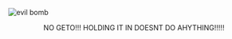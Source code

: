 ![evil bomb](https://i.postimg.cc/yY6rHvmL/Untitled80-20250114170633.png)
<div id="header" align="center">
NO GETO!!! HOLDING IT IN DOESNT DO AHYTHING!!!!!
